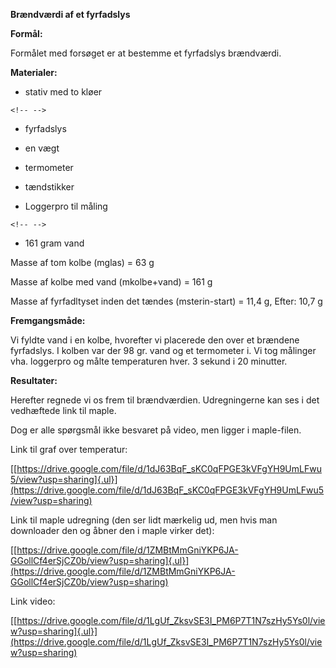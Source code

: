 **Brændværdi af et fyrfadslys**

**Formål:**

Formålet med forsøget er at bestemme et fyrfadslys brændværdi.

**Materialer:**

-   stativ med to kløer

```{=html}
<!-- -->
```
-   fyrfadslys

-   en vægt

-   termometer

-   tændstikker

-   Loggerpro til måling

```{=html}
<!-- -->
```
-   161 gram vand

Masse af tom kolbe (mglas) = 63 g

Masse af kolbe med vand (mkolbe+vand) = 161 g

Masse af fyrfadltyset inden det tændes (msterin-start) = 11,4 g, Efter:
10,7 g

**Fremgangsmåde:**

Vi fyldte vand i en kolbe, hvorefter vi placerede den over et brændene
fyrfadslys. I kolben var der 98 gr. vand og et termometer i. Vi tog
målinger vha. loggerpro og målte temperaturen hver. 3 sekund i 20
minutter.

**Resultater:**

Herefter regnede vi os frem til brændværdien. Udregningerne kan ses i
det vedhæftede link til maple.

Dog er alle spørgsmål ikke besvaret på video, men ligger i maple-filen.

Link til graf over temperatur:

[[https://drive.google.com/file/d/1dJ63BqF_sKC0qFPGE3kVFgYH9UmLFwu5/view?usp=sharing]{.ul}](https://drive.google.com/file/d/1dJ63BqF_sKC0qFPGE3kVFgYH9UmLFwu5/view?usp=sharing)

Link til maple udregning (den ser lidt mærkelig ud, men hvis man
downloader den og åbner den i maple virker det):

[[https://drive.google.com/file/d/1ZMBtMmGniYKP6JA-GGollCf4erSjCZ0b/view?usp=sharing]{.ul}](https://drive.google.com/file/d/1ZMBtMmGniYKP6JA-GGollCf4erSjCZ0b/view?usp=sharing)

Link video:

[[https://drive.google.com/file/d/1LgUf_ZksvSE3I_PM6P7T1N7szHy5Ys0l/view?usp=sharing]{.ul}](https://drive.google.com/file/d/1LgUf_ZksvSE3I_PM6P7T1N7szHy5Ys0l/view?usp=sharing)
